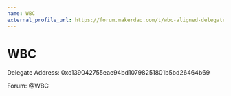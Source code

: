 ```yaml
---
name: WBC
external_profile_url: https://forum.makerdao.com/t/wbc-aligned-delegate-communications/20828
---
```


# WBC
Delegate Address: 0xc139042755eae94bd10798251801b5bd26464b69

Forum: @WBC
